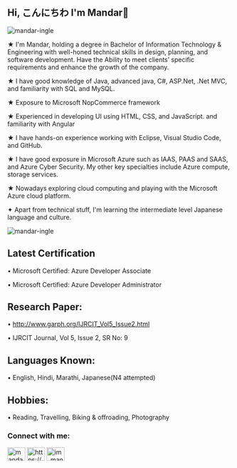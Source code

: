## Hi, こんにちわ I'm Mandar👋
<p align="left"> <img src="https://komarev.com/ghpvc/?username=mandar-ingle&label=Profile%20views&color=0e75b6&style=flat" alt="mandar-ingle" /> </p>

★ I'm Mandar, holding a degree in Bachelor of Information Technology & Engineering with well-honed 
 technical skills in design, planning, and software development. Have the Ability to meet clients’ 
 specific requirements and enhance the growth of the company. 
 
★ I have good knowledge of Java, advanced java, C#, ASP.Net, .Net MVC, and familiarity with SQL and 
 MySQL.
 
★ Exposure to Microsoft NopCommerce framework 

★ Experienced in developing UI using HTML, CSS, and JavaScript. and familiarity with Angular

★ I have hands-on experience working with Eclipse, Visual Studio Code, and GitHub.

★ I have good exposure in Microsoft Azure such as IAAS, PAAS and SAAS, and Azure Cyber Security. 
 My other key specialties include Azure compute, storage services.
 
★ Nowadays exploring cloud computing and playing with the Microsoft Azure cloud platform.

✦ Apart from technical stuff, I'm learning the intermediate level Japanese language and culture.

<p><img align="center" src="https://github-readme-stats.vercel.app/api/top-langs?username=mandar-ingle&show_icons=true&locale=en&layout=compact" alt="mandar-ingle" /></p>



## Latest Certification
• Microsoft Certified: Azure Developer Associate

• Microsoft Certified: Azure Developer Administrator

## Research Paper: 
• http://www.garph.org/IJRCIT_Vol5_Issue2.html

• IJRCIT Journal, Vol 5, Issue 2, SR No: 9

## Languages Known: 
• English, Hindi, Marathi, Japanese(N4 attempted)

## Hobbies:
• Reading, Travelling, Biking & offroading, Photography



<h3 align="left">Connect with me:</h3>
<p align="left">
<a href="https://twitter.com/mandaringle18" target="blank"><img align="center" src="https://cdn.jsdelivr.net/npm/simple-icons@3.0.1/icons/twitter.svg" alt="mandaringle18" height="30" width="40" /></a>
<a href="https://linkedin.com/in/https://www.linkedin.com/in/mandaringle/" target="blank"><img align="center" src="https://cdn.jsdelivr.net/npm/simple-icons@3.0.1/icons/linkedin.svg" alt="https://www.linkedin.com/in/mandaringle/" height="30" width="40" /></a>
<a href="https://instagram.com/im_mandar_ingle_" target="blank"><img align="center" src="https://cdn.jsdelivr.net/npm/simple-icons@3.0.1/icons/instagram.svg" alt="im_mandar_ingle_" height="30" width="40" /></a>
</p>









